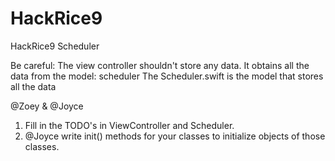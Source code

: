 # HackRice9
HackRice9 Scheduler

Be careful:
The view controller shouldn't store any data. It obtains all the data from the model: scheduler
The Scheduler.swift is the model that stores all the data


@Zoey & @Joyce
1. Fill in the TODO's in ViewController and Scheduler. 
2. @Joyce write init() methods for your classes to initialize objects of those classes.
